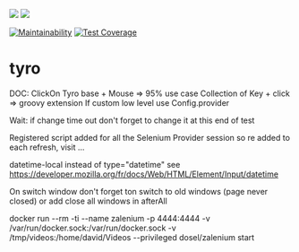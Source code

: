 ![](https://github.com/Tyro-sc/tyro/workflows/Chrome/badge.svg)
![](https://github.com/Tyro-sc/tyro/workflows/Firefox/badge.svg)

[![Maintainability](https://api.codeclimate.com/v1/badges/c091b16c5832c890a59b/maintainability)](https://codeclimate.com/github/Tyro-sc/tyro/maintainability)
[![Test Coverage](https://api.codeclimate.com/v1/badges/c091b16c5832c890a59b/test_coverage)](https://codeclimate.com/github/Tyro-sc/tyro/test_coverage)

# tyro

DOC:
ClickOn Tyro base + Mouse => 95% use case
Collection of Key + click => groovy extension
If custom low level use Config.provider

Wait:
 if change time out don't forget to change it at this end of test
 
Registered script added for all the Selenium Provider session so re added to each refresh, visit ...

datetime-local instead of type="datetime" see https://developer.mozilla.org/fr/docs/Web/HTML/Element/Input/datetime
 
 
 On switch window don't forget ton switch to old windows (page never closed) or add close all windows in afterAll
 
 
docker run --rm -ti --name zalenium -p 4444:4444 -v /var/run/docker.sock:/var/run/docker.sock -v /tmp/videos:/home/david/Videos --privileged dosel/zalenium start